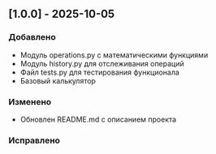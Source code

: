 
## [1.0.0] - 2025-10-05

### Добавлено
- Модуль operations.py с математическими функциями
- Модуль history.py для отслеживания операций  
- Файл tests.py для тестирования функционала
- Базовый калькулятор

### Изменено
- Обновлен README.md с описанием проекта

### Исправлено
